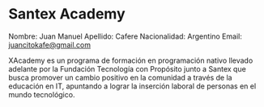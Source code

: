 # Santex Academy
Nombre: Juan Manuel
Apellido: Cafere
Nacionalidad: Argentino
Email: juancitokafe@gmail.com

XAcademy es un programa de formación en programación nativo llevado adelante por la Fundación Tecnología con Propósito junto a Santex que busca promover un cambio positivo en la comunidad a través de la educación en IT, apuntando a lograr la inserción laboral de personas en el mundo tecnológico. 

